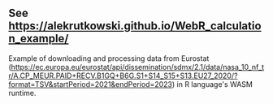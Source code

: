 ## See https://alekrutkowski.github.io/WebR_calculation_example/

Example of downloading and processing data from Eurostat (https://ec.europa.eu/eurostat/api/dissemination/sdmx/2.1/data/nasa_10_nf_tr/A.CP_MEUR.PAID+RECV.B1GQ+B6G.S1+S14_S15+S13.EU27_2020/?format=TSV&startPeriod=2021&endPeriod=2023) in R language's WASM runtime.
